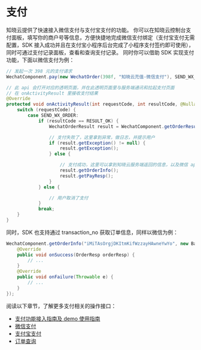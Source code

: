 <!-- ex_nonav -->

# 支付

知晓云提供了快速接入微信支付与支付宝支付的功能。
你可以在知晓云控制台支付面板，填写你的商户号等信息，方便快捷地完成微信支付绑定（支付宝支付无需配置，SDK 接入成功并且在支付宝小程序后台完成了小程序支付签约即可使用），
同时可通过支付记录面板，查看和查询支付记录。
同时你可以借助 SDK 实现支付功能，下面以微信支付为例：

```java
// 发起一次 398 元的支付请求
WechatComponent.pay(new WechatOrder(398f, "知晓云充值-微信支付"), SEND_WX_ORDER, this);

// 此 api 会打开对应的透明页面，并在此透明页面里与服务端通讯和拉起支付页面
// 在 onActivityResult 里接收支付结果
@Override
protected void onActivityResult(int requestCode, int resultCode, @Nullable Intent data) {
    switch (requestCode) {
        case SEND_WX_ORDER:
            if (resultCode == RESULT_OK) {
                WechatOrderResult result = WechatComponent.getOrderResultFromData(data);

                // 支付失败了，这里拿到异常，做日志，并提示用户
                if (result.getException() != null) {
                    result.getException();
                } else {

                    // 支付成功，这里可以拿到知晓云服务端返回的信息，以及微信 app 返回的原始信息以供查验
                    result.getOrderInfo();
                    result.getPayResp();
                }
            } else {

                // 用户取消了支付
            }
            break;
    }
}
```

同时，SDK 也支持通过 transaction_no 获取订单信息，同样以微信为例：

```java
WechatComponent.getOrderInfo("iMiTAsOrgjDKItmKifWzzayHAwneYwYo", new BaseCallback<OrderResp>() {
    @Override
    public void onSuccess(OrderResp orderResp) {
        // ...
    }
    @Override
    public void onFailure(Throwable e) {
        // ...
    }
});
```

阅读以下章节，了解更多支付相关的操作接口：

* [支付功能接入指南及 demo 使用指南](./demo.md)
* [微信支付](./wechat-pay.md)
* [支付宝支付](./alipay-pay.md)
* [订单查询](./order.md)
